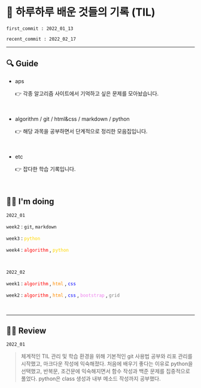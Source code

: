 <html>

<head>

# 📓 하루하루 배운 것들의 기록 (TIL)

`first_commit : 2022_01_13`

`recent_commit : 2022_02_17`

</head>

<hr>
<body>

## 🔍 Guide

* <a style="text-decoration-line:none;" href="https://github.com/jelee6613/TIL/tree/master/aps">aps</a> 

  👉 각종 알고리즘 사이트에서 기억하고 싶은 문제를 모아놨습니다.
  
   <br>
  
* <a style="text-decoration-line:none;" href='https://github.com/jelee6613/TIL/tree/master/algorithm'>algorithm</a> / <a style="text-decoration-line:none;" href="https://github.com/jelee6613/TIL/tree/master/git">git</a> / <a style="text-decoration-line:none;" href="https://github.com/jelee6613/TIL/tree/master/html%26css">html&css</a> / <a style="text-decoration-line:none;" href="https://github.com/jelee6613/TIL/tree/master/markdown">markdown</a> / <a style="text-decoration-line:none;" href='https://github.com/jelee6613/TIL/tree/master/python'>python</a> 

  👉 해당 과목을 공부하면서 단계적으로 정리한 모음집입니다.

  <br>

* <a style="text-decoration-line:none;" href="https://github.com/jelee6613/TIL/tree/master/etc">etc</a> 

  👉 잡다한 학습 기록입니다.

<br>

## 🙋‍♂️ I'm doing

`2022_01`

`week2` : `git`, `markdown`

`week3` : <span style="color:gold">`python` </span>

`week4` : <span style="color:red;">`algorithm` </span>, <span style="color:gold;">`python` </span>

<br>

`2022_02`

`week1` : <span style="color:red;">`algorithm` </span>, <span style="color:darkorange;">`html` </span>, <span style="color:blue;">`css` </span>

`week2` : <span style="color:red;">`algorithm` </span>, <span style="color:darkorange;">`html` </span>, <span style="color:blue;">`css` </span>, <span style="color:violet;">`bootstrap` </span>, <span style="color:grey;">`grid` </span>

<br>

<hr>

## 💁‍♂️ Review

`2022_01`

>  체계적인 TIL 관리 및 학습 환경을 위해 기본적인 git 사용법 공부와 리포 관리를 시작했고, 마크다운 작성에 익숙해졌다. 처음에 배우기 좋다는 이유로 python을 선택했고, 반복문, 조건문에 익숙해지면서 함수 작성과 백준 문제를 집중적으로 풀었다. python은 class 생성과 내부 메소드 작성까지 공부했다.

</body>

</html>
